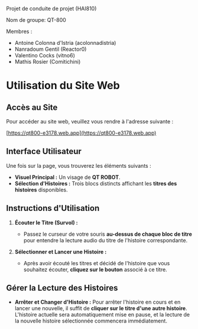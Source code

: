 Projet de conduite de projet (HAI810)

Nom de groupe: QT-800

Membres :
* Antoine Colonna d'Istria (acolonnadistria)
* Nanradoum Gentil (Reactor0)
* Valentino Cocks (vitno6)
* Mathis Rosier (Comitichini)

# Utilisation du Site Web

## Accès au Site

Pour accéder au site web, veuillez vous rendre à l'adresse suivante :

[https://qt800-e3178.web.app](https://qt800-e3178.web.app)

## Interface Utilisateur

Une fois sur la page, vous trouverez les éléments suivants :

* **Visuel Principal :** Un visage de **QT ROBOT**.
* **Sélection d'Histoires :** Trois blocs distincts affichant les **titres des histoires** disponibles.

## Instructions d'Utilisation

1.  **Écouter le Titre (Survol) :**
    * Passez le curseur de votre souris **au-dessus de chaque bloc de titre** pour entendre la lecture audio du titre de l'histoire correspondante.

2.  **Sélectionner et Lancer une Histoire :**
    * Après avoir écouté les titres et décidé de l'histoire que vous souhaitez écouter, **cliquez sur le bouton** associé à ce titre.

## Gérer la Lecture des Histoires

* **Arrêter et Changer d'Histoire :** Pour arrêter l'histoire en cours et en lancer une nouvelle, il suffit de **cliquer sur le titre d'une autre histoire**. L'histoire actuelle sera automatiquement mise en pause, et la lecture de la nouvelle histoire sélectionnée commencera immédiatement.

